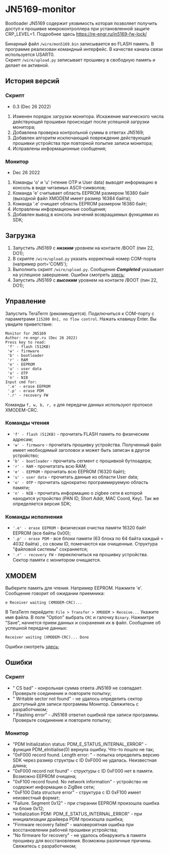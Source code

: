 # JN5169-monitor

Bootloader JN5169 содержит уязвимость которая позволяет получить доступ к прошивке микроконтроллера при установленной защите CRP_LEVEL=1. Подробнее здесь https://re-engr.ru/jn5169-fw-lock/

Бинарный файл `/wire/mon5169.bin` записывается во FLASH память. В программе реализован командный интерфейс. В качестве канала связи используется USART0.  
Скрипт `/wire/upload.py` записывает прошивку в свободную память и делает ее активной.

## История версий 
 ### Скрипт
  - 0.3 (Dec 26 2022) 
   1. Изменен порядок загрузки монитора. Искажение магического числа действующей прошивки происходит после успешной загрузки монитора;
   2. Добавлена проверка контрольной суммы в ответах JN5169;
   3. Добавлен алгоритм исключающий повреждение действующей прошивки устройства при повторной попытке записи монитора;
   4. Исправлены информационные сообщения;
 ### Монитор
  - Dec 26 2022
   1. Команды 'o' и 'u' (чтение OTP и User data) выводят информацию в консоль в виде читаемых ASCII-символов;
   2. Команда 'e' считывает область EEPROM размером 16380 байт (выходной файл XMODEM имеет размер 16384 байта); 
   3. Команда '.e' очищает область EEPROM размером 16380 байт;
   4. Исправлены информационные сообщения;
   5. Добавлен вывод в консоль значений возвращаемых функциями из SDK;
 
## Загрузка

1. Запустить JN5169 с ***низким*** уровнем на контакте /BOOT (пин 22, DO1);
2. В скрипте `/wire/upload.py` указать корректный номер COM-порта (например port='COM5');
3. Выполнить скрипт `/wire/upload.py`. Сообщение ***Completed*** указывает на успешное завершение. Ошибки смотреть [здесь](#errors_script);
4. Запустить JN5169 с ***высоким*** уровнем на контакте /BOOT (пин 22, DO1);

## Управление
Запустить TeraTerm (рекомендуется). Подключиться к COM-порту с параметрами `115200 8n1, no flow control`. Нажать клавишу Enter. Вы увидите приветствие:
```
Monitor for JN5169
Author: re-engr.ru (Dec 26 2022)
Press key to read:
 'f' - flash (512KB)
 'w' - firmware
 'b' - bootloader
 'r' - RAM
 'e' - EEPROM
 'u' - user data
 'o' - OTP
 'n' - NIB
Input cmd for:
 '.e' - erase EEPROM
 '.p' - erase PDM
 '.r' - recovery FW
 ```
Команды `f, w, b, r, e` для передачи данных используют протокол XMODEM-CRC.

### Команды чтения
* `'f' - flash (512KB)` - прочитать FLASH память по физическим адресам;
* `'w' - firmware` - прочитать прошивку устройства. Полученный файл имеет необходимый заголовок и может быть записан в другое устройство;
* `'b' - bootloader` - прочитать сегмент с прошивкой бутлоадера;
* `'r' - RAM` - прочитатать всю RAM;
* `'e' - EEPROM` - прочитать всю EEPROM (16320 байт);
* `'u' - user data` - прочитать данные из области User data;
* `'o' - OTP` - прочитать однократно программируемую область памяти;
* `'n' - NIB` - прочитать информацию о zigbee сети в которой находится устройство (PAN ID, Short Addr, MAC Coord, Key). Так же определяется версия SDK;

### Команды исполнения
* `'.e' - erase EEPROM` - физическая очистка памяти 16320 байт EEPROM (все байты 0x00);
* `'.p' - erase PDM` - все блоки памяти (63 блока по 64 байта каждый = 4032 байта) , со своим ID, помечаются как очищенные. Структура "файловой системы" сохраняется;
* `'.r' - recovery FW` - переключиться на прошивку устройства. Сектор памяти с монитором очищается.

## XMODEM
Выберите память для чтения. Например EEPROM. Нажмите 'e'. Сообщение говорит об ожидании приемника:
```
e Receiver waiting (XMODEM-CRC)...
```
В TeraTerm перейдите: `File > Transfer > XMODEM > Receive...` Укажите имя файла. В поле "Option" выбрать `CRC` и галочку `Binary`. Нажмитре "Save", начнется прием данных и сохранения их в файл. Сообщение об успешной передаче данных:
```
Receiver waiting (XMODEM-CRC)... Done
```
Ошибки смотреть [здесь](#errors_monitor);

## Ошибки
<a name="errors_script"></a>
### Скрипт
 * " CS bad" - конрольная сумма ответа JN5169 не совпадает. Проверьте соединение и повторите попытку;
 * " Writable sector not found" - не удалось определить сектор доступный для записи программы Монитор. Свяжитесь с разработчиком;
 * " Flashing error" - JN5169 ответил ошибкой при записи программы. Проверьте соединение и повторите попытку;

<a name="errors_monitor"></a>
### Монитор
 * "PDM Initialization status: PDM_E_STATUS_INTERNAL_ERROR" - функция PDM_eInitialise(0) вернула ошибку. Что-то пошло не так;
 * "0xF000 record found. Length error: " - попытка определить версию SDK через размер структры с ID 0xF000 не удалась. Неизвестная длина;
 * "0xF000 record not found" - структуры с ID 0xF000 нет в памяти. Возможно EEPROM очищена;
 * "0xF100 record found. No network information" - устройство не содержит информации о ZigBee сети;
 * "0xF100 Data structure error" - структура с ID 0xF100 имеет неизвестный формат;
 * "Failure. Segment 0x12" - при стирании EEPROM произошла ошибка на блоке 0x12;
 * "Initialization PDM: PDM_E_STATUS_INTERNAL_ERROR" - при инициализации драйвера PDM произошла ошибка;
 * "Firmware recovery failed" - маловероятная ошибка при восстановлении рабочей прошивки устройства;
 * "No firmware for recovery" - не удалось обнаружить в памяти прошивку для восстановления. Возможны различные причины. Свяжитесь с разработчиком;
